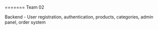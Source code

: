 ======= Team 02

Backend - User registration, authentication, products, categories, admin panel, order system
